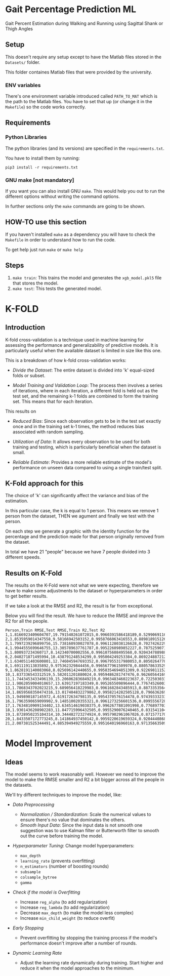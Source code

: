 # Gait Percentage Prediction ML
Gait Percent Estimation during Walking and Running using Sagittal Shank or Thigh Angles

## Setup

This doesn't require any setup except to have the Matlab files stored in the `Datasets/` folder.

This folder containes Matlab files that were provided by the university.

### ENV variables

There's one environment variable introduced called `PATH_TO_MAT` which is the path to the
Matlab files. You have to set that up (or change it in the `Makefile`) so the code works
correctly.

## Requirements

### Python Libraries

The python libraries (and its versions) are specified in the `requirements.txt`.

You have to install them by running:

```
pip3 install -r requirements.txt
```

### GNU make [not mandatory]

If you want you can also install GNU `make`. This would help you out to run the different
options without writing the command options.

In further sections only the `make` commands are going to be shown.

## HOW-TO use this section

If you haven't installed `make` as a dependency you will have to check the `Makefile` in order
to understand how to run the code.

To get help just run `make` or `make help`

## Steps

1. `make train`: This trains the model and generates the `xgb_model.pkl5` file that stores the model.
1. `make test`: This tests the generated model.

# K-FOLD

## Introduction

K-fold cross-validation is a technique used in machine learning for assessing the performance
and generalizability of predictive models. It is particularly useful when the available dataset
is limited in size like this one.

This is a breakdown of how k-fold cross-validation works:

- *Divide the Dataset*: The entire dataset is divided into 'k' equal-sized folds or subset.

- *Model Training and Validation Loop*: The process then involves a series of iterations,
   where in each iteration, a different fold is held out as the test set, and the remaining k-1
   folds are combined to form the training set. This means that for each iteration.

This results on

- *Reduced Bias*: Since each observation gets to be in the test set exactly once and in the
  training set k-1 times, the method reduces bias associated with random sampling.

- *Utilization of Data*: It allows every observation to be used for both training and testing,
  which is particularly beneficial when the dataset is small.

- *Reliable Estimate*: Provides a more reliable estimate of the model's performance on unseen
  data compared to using a single train/test split.

## K-Fold approach for this

The choice of 'k' can significantly affect the variance and bias of the estimation.

In this particular case, the k is equal to 1 person. This means we remove 1 person from the dataset,
THEN we agument and finally we test with the person.

On each step we generate a graphic with the identity function for the percentage and the prediction
made for that person originally removed from the dataset.

In total we have 21 "people" because we have 7 people divided into 3 different speeds.

## Results on K-Fold

The results on the K-Fold were not what we were expecting, therefore we have to
make some adjustments to the dataset or hyperparameters in order to get better results.

If we take a look at the RMSE and R2, the result is far from exceptional.

Below you will find the result. We have to reduce the RMSE and improve the R2 for all the
people.

```
Person,Train RMSE,Test RMSE,Train R2,Test R2
1,1.8166923409604707,19.791540261072015,0.9960391586418189,0.5299069116043991
2,1.8535959014347558,9.58166942503152,0.9958766063416553,0.889818915126812
3,1.7997239296899756,15.738160930027078,0.9961128038126628,0.7027426229109741
4,1.9944555699646755,13.305789637761787,0.9952260989852227,0.7875259071294702
5,1.800937234360717,8.142340700002556,0.9961075608495568,0.9204347889889972
6,2.040271871495994,10.438791248534299,0.995004249253384,0.8692248872121497
7,1.6340511403600801,12.746045947693352,0.9967955317980053,0.8050264778869366
8,1.691119113835892,9.975362329844456,0.9965677961509978,0.8805786335293371
9,1.8628191140083068,8.025696142448655,0.9958354694851309,0.9226981115260543
10,1.837336543312519,5.582011201880024,0.9959486281747476,0.9626056416946726
11,1.7443453433496139,15.206062836849219,0.9963483460223637,0.7225030339055423
12,1.9862059004010657,13.63917197183349,0.995265509896444,0.7767452600333055
13,1.7868343702023215,9.689056418229983,0.9961682843485913,0.887335356404868
14,1.8659568350474316,13.017404832279862,0.9958214282505128,0.796636269345979
15,1.949890187145972,4.619172634798135,0.9954370576154478,0.9743933323371522
16,1.7963590659099902,9.148510020355321,0.9961273256601536,0.8995556728562355
17,1.7634810909134402,13.634514619038375,0.9962677881091998,0.776897703094184
18,1.9301436208902283,11.847715996432505,0.9955290076240465,0.831541104911944
19,1.8728950235104314,10.344482723274924,0.9957902961067026,0.8715771703424742
20,1.8433507172773245,8.141864937450142,0.9959220619659324,0.9204440868170657
21,2.007381525344491,4.885394949275559,0.9951640196960163,0.9713566350910205
```

# Model Improvement

## Ideas

The model seems to work reasonably well. However we need to improve the model to make the
RMSE smaller and R2 a bit bigger across all the people in the datasets.

We'll try different techniques to improve the model, like:

- *Data Preprocessing*
    - *Normalization / Standardization*: Scale the numerical values to ensure there's no value that dominates the others.
    - *Smooth Input Data*: Since the input data is not smooth one suggestion was to use Kalman
       filter or Butterworth filter to smooth out the curve before training the model.

- *Hyperparameter Tuning*: Change model hyperparameters:
    - `max_depth`
    - `learning_rate` (prevents overfitting)
    - `n_estimators` (number of boosting rounds)
    - `subsample`
    - `colsample_bytree`
    - `gamma`

- *Check if the model is Overfitting*
    - Increase `reg_alpha` (to add regularization)
    - Increase `reg_lambda` (to add regularization)
    - Decrease `max_depth` (to make the model less complex)
    - Increase `min_child_weight` (to reduce overfit)

- *Early Stopping*
    - Prevent overfitting by stopping the training process if the model's performance doesn't
      improve after a number of rounds.

- *Dynamic Learning Rate*
    - Adjust the learning rate dynamically during training. Start higher and reduce it when the model approaches to the minimum.
